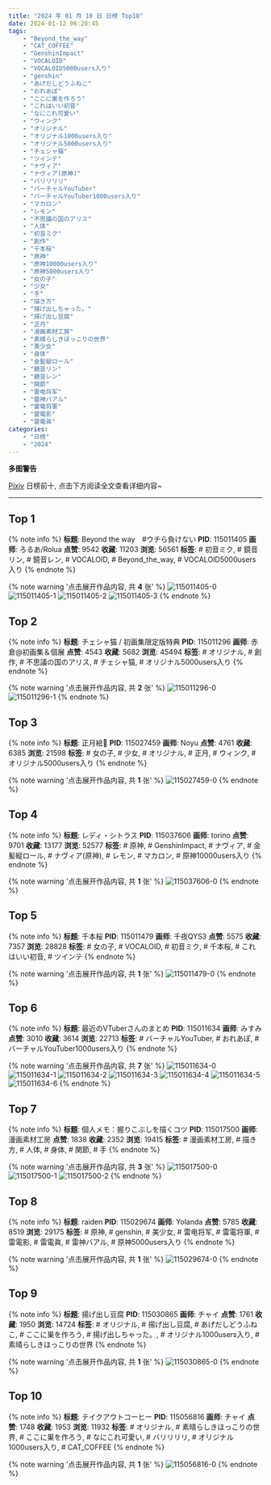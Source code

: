 ```yaml
---
title: "2024 年 01 月 10 日 日榜 Top10"
date: 2024-01-12 06:20:45
tags:
    - "Beyond_the_way"
    - "CAT_COFFEE"
    - "GenshinImpact"
    - "VOCALOID"
    - "VOCALOID5000users入り"
    - "genshin"
    - "あげだしどうふねこ"
    - "おれあぽ"
    - "ここに巣を作ろう"
    - "これはいい初音"
    - "なにこれ可愛い"
    - "ウィンク"
    - "オリジナル"
    - "オリジナル1000users入り"
    - "オリジナル5000users入り"
    - "チェシャ猫"
    - "ツインテ"
    - "ナヴィア"
    - "ナヴィア(原神)"
    - "バリリリリ"
    - "バーチャルYouTuber"
    - "バーチャルYouTuber1000users入り"
    - "マカロン"
    - "レモン"
    - "不思議の国のアリス"
    - "人体"
    - "初音ミク"
    - "創作"
    - "千本桜"
    - "原神"
    - "原神10000users入り"
    - "原神5000users入り"
    - "女の子"
    - "少女"
    - "手"
    - "描き方"
    - "揚げ出しちゃった。"
    - "揚げ出し豆腐"
    - "正月"
    - "漫画素材工房"
    - "素晴らしきほっこりの世界"
    - "美少女"
    - "身体"
    - "金髪縦ロール"
    - "鏡音リン"
    - "鏡音レン"
    - "関節"
    - "雷电将军"
    - "雷神バアル"
    - "雷電将軍"
    - "雷電影"
    - "雷電眞"
categories:
    - "日榜"
    - "2024"
---
```


<i class="fa fa-triangle-exclamation"></i>**多图警告**<i class="fa fa-triangle-exclamation"></i>

[Pixiv](https://www.pixiv.net/) 日榜前十, 点击下方阅读全文查看详细内容~

<!-- more -->

---

## Top 1

{% note info %}
**标题**: Beyond the way　#ウチら負けない
**PID**: 115011405 **画师**: ろるあ/Rolua
**点赞**: 9542 **收藏**: 11203 **浏览**: 56561
**标签**: # 初音ミク, # 鏡音リン, # 鏡音レン, # VOCALOID, # Beyond_the_way, # VOCALOID5000users入り
{% endnote %}

{% note warning '点击展开作品内容, 共 **4** 张' %}
![115011405-0](https://i.pixiv.re/img-original/img/2024/01/09/00/01/37/115011405_p0.jpg)
![115011405-1](https://i.pixiv.re/img-original/img/2024/01/09/00/01/37/115011405_p1.jpg)
![115011405-2](https://i.pixiv.re/img-original/img/2024/01/09/00/01/37/115011405_p2.jpg)
![115011405-3](https://i.pixiv.re/img-original/img/2024/01/09/00/01/37/115011405_p3.jpg)
{% endnote %}

## Top 2

{% note info %}
**标题**: チェシャ猫 / 初画集限定版特典
**PID**: 115011296 **画师**: 赤倉@初画集＆個展
**点赞**: 4543 **收藏**: 5682 **浏览**: 45494
**标签**: # オリジナル, # 創作, # 不思議の国のアリス, # チェシャ猫, # オリジナル5000users入り
{% endnote %}

{% note warning '点击展开作品内容, 共 **2** 张' %}
![115011296-0](https://i.pixiv.re/img-original/img/2024/01/09/00/00/43/115011296_p0.jpg)
![115011296-1](https://i.pixiv.re/img-original/img/2024/01/09/00/00/43/115011296_p1.jpg)
{% endnote %}

## Top 3

{% note info %}
**标题**: 正月絵🐉
**PID**: 115027459 **画师**: Noyu
**点赞**: 4761 **收藏**: 6385 **浏览**: 21598
**标签**: # 女の子, # 少女, # オリジナル, # 正月, # ウィンク, # オリジナル5000users入り
{% endnote %}

{% note warning '点击展开作品内容, 共 **1** 张' %}
![115027459-0](https://i.pixiv.re/img-original/img/2024/01/09/18/02/42/115027459_p0.jpg)
{% endnote %}

## Top 4

{% note info %}
**标题**: レディ・シトラス
**PID**: 115037606 **画师**: torino
**点赞**: 9701 **收藏**: 13177 **浏览**: 52577
**标签**: # 原神, # GenshinImpact, # ナヴィア, # 金髪縦ロール, # ナヴィア(原神), # レモン, # マカロン, # 原神10000users入り
{% endnote %}

{% note warning '点击展开作品内容, 共 **1** 张' %}
![115037606-0](https://i.pixiv.re/img-original/img/2024/01/10/00/00/25/115037606_p0.jpg)
{% endnote %}

## Top 5

{% note info %}
**标题**: 千本桜
**PID**: 115011479 **画师**: 千夜QYS3
**点赞**: 5575 **收藏**: 7357 **浏览**: 28828
**标签**: # 女の子, # VOCALOID, # 初音ミク, # 千本桜, # これはいい初音, # ツインテ
{% endnote %}

{% note warning '点击展开作品内容, 共 **1** 张' %}
![115011479-0](https://i.pixiv.re/img-original/img/2024/01/09/01/24/49/115011479_p0.jpg)
{% endnote %}

## Top 6

{% note info %}
**标题**: 最近のVTuberさんのまとめ
**PID**: 115011634 **画师**: みすみ
**点赞**: 3010 **收藏**: 3614 **浏览**: 22713
**标签**: # バーチャルYouTuber, # おれあぽ, # バーチャルYouTuber1000users入り
{% endnote %}

{% note warning '点击展开作品内容, 共 **7** 张' %}
![115011634-0](https://i.pixiv.re/img-original/img/2024/01/09/00/05/28/115011634_p0.png)
![115011634-1](https://i.pixiv.re/img-original/img/2024/01/09/00/05/28/115011634_p1.png)
![115011634-2](https://i.pixiv.re/img-original/img/2024/01/09/00/05/28/115011634_p2.png)
![115011634-3](https://i.pixiv.re/img-original/img/2024/01/09/00/05/28/115011634_p3.png)
![115011634-4](https://i.pixiv.re/img-original/img/2024/01/09/00/05/28/115011634_p4.png)
![115011634-5](https://i.pixiv.re/img-original/img/2024/01/09/00/05/28/115011634_p5.png)
![115011634-6](https://i.pixiv.re/img-original/img/2024/01/09/00/05/28/115011634_p6.png)
{% endnote %}

## Top 7

{% note info %}
**标题**: 個人メモ：握りこぶしを描くコツ
**PID**: 115017500 **画师**: 漫画素材工房
**点赞**: 1838 **收藏**: 2352 **浏览**: 19415
**标签**: # 漫画素材工房, # 描き方, # 人体, # 身体, # 関節, # 手
{% endnote %}

{% note warning '点击展开作品内容, 共 **3** 张' %}
![115017500-0](https://i.pixiv.re/img-original/img/2024/01/09/06/00/12/115017500_p0.jpg)
![115017500-1](https://i.pixiv.re/img-original/img/2024/01/09/06/00/12/115017500_p1.jpg)
![115017500-2](https://i.pixiv.re/img-original/img/2024/01/09/06/00/12/115017500_p2.jpg)
{% endnote %}

## Top 8

{% note info %}
**标题**: raiden
**PID**: 115029674 **画师**: Yolanda
**点赞**: 5785 **收藏**: 8519 **浏览**: 29175
**标签**: # 原神, # genshin, # 美少女, # 雷电将军, # 雷電将軍, # 雷電影, # 雷電眞, # 雷神バアル, # 原神5000users入り
{% endnote %}

{% note warning '点击展开作品内容, 共 **1** 张' %}
![115029674-0](https://i.pixiv.re/img-original/img/2024/01/09/19/42/47/115029674_p0.jpg)
{% endnote %}

## Top 9

{% note info %}
**标题**: 揚げ出し豆腐
**PID**: 115030865 **画师**: チャイ
**点赞**: 1761 **收藏**: 1950 **浏览**: 14724
**标签**: # オリジナル, # 揚げ出し豆腐, # あげだしどうふねこ, # ここに巣を作ろう, # 揚げ出しちゃった。, # オリジナル1000users入り, # 素晴らしきほっこりの世界
{% endnote %}

{% note warning '点击展开作品内容, 共 **1** 张' %}
![115030865-0](https://i.pixiv.re/img-original/img/2024/01/09/20/30/00/115030865_p0.png)
{% endnote %}

## Top 10

{% note info %}
**标题**: テイクアウトコーヒー
**PID**: 115056816 **画师**: チャイ
**点赞**: 1748 **收藏**: 1953 **浏览**: 11932
**标签**: # オリジナル, # 素晴らしきほっこりの世界, # ここに巣を作ろう, # なにこれ可愛い, # バリリリリ, # オリジナル1000users入り, # CAT_COFFEE
{% endnote %}

{% note warning '点击展开作品内容, 共 **1** 张' %}
![115056816-0](https://i.pixiv.re/img-original/img/2024/01/10/20/30/04/115056816_p0.png)
{% endnote %}
